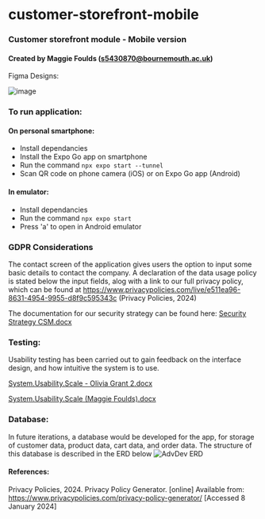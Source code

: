 # customer-storefront-mobile

### Customer storefront module - Mobile version
#### Created by Maggie Foulds (s5430870@bournemouth.ac.uk)

Figma Designs:

![image](https://github.com/BUAdvDev2023/customer-storefront-mobile/assets/91216061/d662d03f-33a9-4f7c-b14c-3a945620e5a2)

### To run application:
#### On personal smartphone:
- Install dependancies
- Install the Expo Go app on smartphone
- Run the command `npx expo start --tunnel`
- Scan QR code on phone camera (iOS) or on Expo Go app (Android)
#### In emulator:
- Install dependancies
- Run the command `npx expo start`
- Press 'a' to open in Android emulator

### GDPR Considerations
The contact screen of the application gives users the option to input some basic details to contact the company. A declaration of the data usage policy is stated below the input fields, alog with a link to our full privacy policy, which can be found at https://www.privacypolicies.com/live/e511ea96-8631-4954-9955-d8f9c595343c (Privacy Policies, 2024)

The documentation for our security strategy can be found here:
[Security Strategy CSM.docx](https://github.com/BUAdvDev2023/customer-storefront-mobile/files/13889053/Security.Strategy.CSM.docx)

### Testing:
Usability testing has been carried out to gain feedback on the interface design, and how intuitive the system is to use.

[System.Usability.Scale - Olivia Grant 2.docx](https://github.com/BUAdvDev2023/customer-storefront-mobile/files/13889160/System.Usability.Scale.-.Olivia.Grant.2.docx)

[System.Usability.Scale (Maggie Foulds).docx](https://github.com/BUAdvDev2023/customer-storefront-mobile/files/13889280/System.Usability.Scale.Maggie.Foulds.docx)


### Database:
In future iterations, a database would be developed for the app, for storage of customer data, product data, cart data, and order data. The structure of this database is described in the ERD below
![AdvDev ERD](https://github.com/BUAdvDev2023/customer-storefront-mobile/assets/91216061/0595cec1-90a7-48a5-a7b6-b55d392bd333)


#### References:
Privacy Policies, 2024. Privacy Policy Generator. [online] Available from: https://www.privacypolicies.com/privacy-policy-generator/ [Accessed 8 January 2024]
